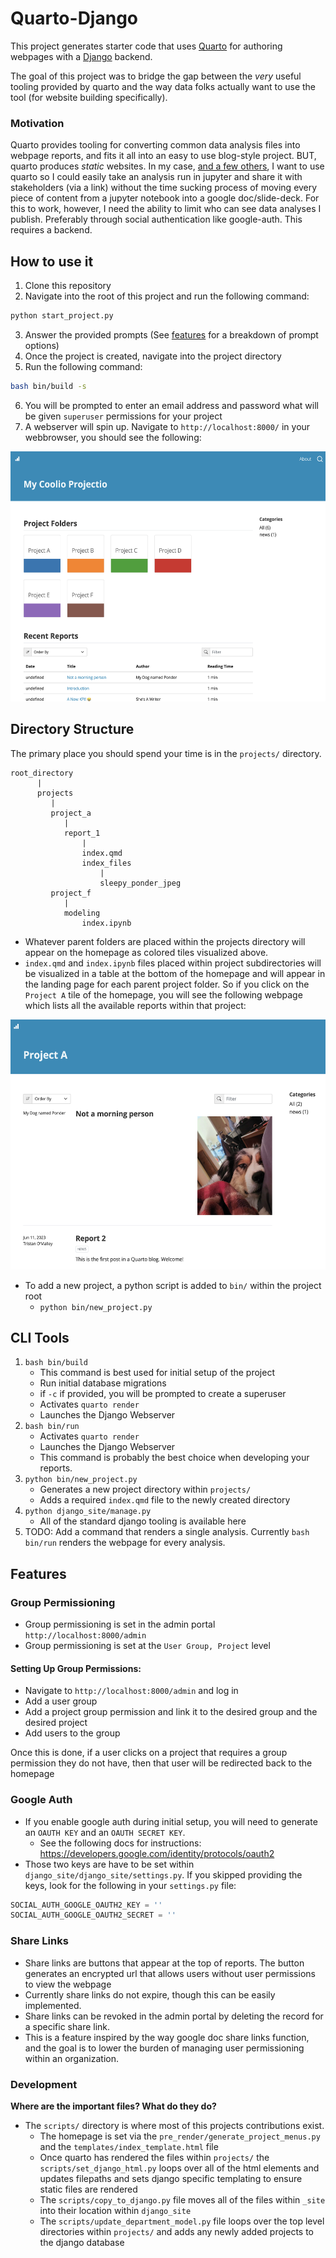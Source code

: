 # Quarto-Django

This project generates starter code that uses [Quarto](https://quarto.org/) for authoring webpages with a [Django](https://www.djangoproject.com/) backend.

The goal of this project was to bridge the gap between the _very_ useful tooling provided by quarto and the way data folks actually want to use the tool (for website building specifically). 

### Motivation
Quarto provides tooling for converting common data analysis files into webpage reports, and fits it all into an easy to use blog-style project. BUT, quarto produces _static_ websites. In my case, [and a few others](https://github.com/quarto-dev/quarto-cli/discussions/6629), I want to use quarto so I could easily take an analysis run in jupyter and share it with stakeholders (via a link) without the time sucking process of moving every piece of content from a jupyter notebook into a google doc/slide-deck. For this to work, however, I need the ability to limit who can see data analyses I publish. Preferably through social authentication like google-auth. This requires a backend.

## How to use it
1. Clone this repository
2. Navigate into the root of this project and run the following command:
```python
python start_project.py
```
3. Answer the provided prompts (See [features](#features) for a breakdown of prompt options)
4. Once the project is created, navigate into the project directory
5. Run the following command:
```bash
bash bin/build -s
```
6. You will be prompted to enter an email address and password what will be given `superuser` permissions for your project
7. A webserver will spin up. Navigate to `http://localhost:8000/` in your webbrowser, you should see the following:
<center><img src="readme-images/quarto_django_index.png" style="height: 400px;"></img></center>

## Directory Structure
The primary place you should spend your time is in the `projects/` directory.
```
root_directory
      |
      projects
         |
         project_a
            |
            report_1
                |
                index.qmd
                index_files
                    |
                    sleepy_ponder_jpeg
         project_f
            |
            modeling
                index.ipynb
```
- Whatever parent folders are placed within the projects directory will appear on the homepage as colored tiles visualized above. 
- `index.qmd` and `index.ipynb` files placed within project subdirectories will be visualized in a table at the bottom of the homepage and will appear in the landing page for each parent project folder. So if you click on the `Project A` tile of the homepage, you will see the following webpage which lists all the available reports within that project:
<center><img src="readme-images/project_a.png" style="height: 400px;"></img></center>

- To add a new project, a python script is added to `bin/` within the project root
    - `python bin/new_project.py`

## CLI Tools
1. `bash bin/build` 
    - This command is best used for initial setup of the project
    - Run initial database migrations
    - if `-c` if provided, you will be prompted to create a superuser
    - Activates `quarto render`
    - Launches the Django Webserver
2. `bash bin/run`
    - Activates `quarto render`
    - Launches the Django Webserver
    - This command is probably the best choice when developing your reports. 
3. `python bin/new_project.py`
    - Generates a new project directory within `projects/`
    - Adds a required `index.qmd` file to the newly created directory
4. `python django_site/manage.py`
    - All of the standard django tooling is available here
5. TODO: Add a command that renders a single analysis. Currently `bash bin/run` renders the webpage for every analysis.

## Features

### Group Permissioning

- Group permissioning is set in the admin portal `http://localhost:8000/admin`
- Group permissioning is set at the `User Group, Project` level

#### Setting Up Group Permissions:

- Navigate to `http://localhost:8000/admin` and log in
- Add a user group
- Add a project group permission and link it to the desired group and the desired project
- Add users to the group

Once this is done, if a user clicks on a project that requires a group permission they do not have, then that user will be redirected back to the homepage

### Google Auth

- If you enable google auth during initial setup, you will need to generate an `OAUTH KEY` and an `OAUTH SECRET KEY`. 
    - See the following docs for instructions: https://developers.google.com/identity/protocols/oauth2
- Those two keys are have to be set within `django_site/django_site/settings.py`. If you skipped providing the keys, look for the following in your `settings.py` file:
```python
SOCIAL_AUTH_GOOGLE_OAUTH2_KEY = ''
SOCIAL_AUTH_GOOGLE_OAUTH2_SECRET = ''
```

### Share Links

- Share links are buttons that appear at the top of reports. The button generates an encrypted url that allows users without user permissions to view the webpage
- Currently share links do not expire, though this can be easily implemented. 
- Share links can be revoked in the admin portal by deleting the record for a specific share link. 
- This is a feature inspired by the way google doc share links function, and the goal is to lower the burden of managing user permissioning within an organization. 

### Development

**Where are the important files? What do they do?**
- The `scripts/` directory is where most of this projects contributions exist. 
    - The homepage is set via the `pre_render/generate_project_menus.py` and the `templates/index_template.html` file
    - Once quarto has rendered the files within `projects/` the `scripts/set_django_html.py` loops over all of the html elements and updates filepaths and sets django specific templating to ensure static files are rendered
    - The `scripts/copy_to_django.py` file moves all of the files within `_site` into their location within `django_site`
    - The `scripts/update_department_model.py` file loops over the top level directories within `projects/` and adds any newly added projects to the django database

